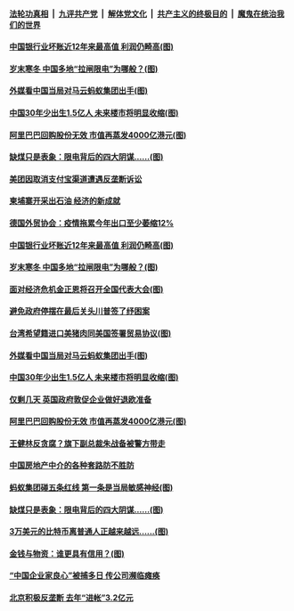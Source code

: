 ####  [法轮功真相](../../../../basic/blob/master/README.md?t=12300431) &nbsp;|&nbsp; [九评共产党](../../../../9ping.md/blob/master/README.md?t=12300431) &nbsp;|&nbsp; [解体党文化](../../../../jtdwh.md/blob/master/README.md?t=12300431)  &nbsp;|&nbsp; [共产主义的终极目的](../../../../gczydzjmd.md/blob/master/README.md?t=12300431) &nbsp;|&nbsp; [魔鬼在统治我们的世界](../../../../mgztzwmdsj.md/blob/master/README.md?t=12300431) 

#### [中国银行业坏账近12年来最高值 利润仍畸高(图)](../pages/p5/957429.md?t=12300431) 

#### [岁末寒冬 中国多地“拉闸限电”为哪般？(图)](../pages/p5/957422.md?t=12300431) 

#### [外媒看中国当局对马云蚂蚁集团出手(图)](../pages/p5/957359.md?t=12300431) 

#### [中国30年少出生1.5亿人 未来楼市将明显收缩(图)](../pages/p5/957342.md?t=12300431) 

#### [阿里巴巴回购股份无效 市值再蒸发4000亿港元(图)](../pages/p5/957323.md?t=12300431) 

#### [缺煤只是表象：限电背后的四大阴谋……(图)](../pages/p5/957259.md?t=12300431) 

#### [美团因取消支付宝渠道遭遇反垄断诉讼](../pages/p5/957441.md?t=12300431) 

#### [柬埔寨开采出石油 经济的新成就](../pages/p5/957436.md?t=12300431) 

#### [德国外贸协会：疫情拖累今年出口至少萎缩12%](../pages/p5/957432.md?t=12300431) 

#### [中国银行业坏账近12年来最高值 利润仍畸高(图)](../pages/p5/957429.md?t=12300431) 

#### [岁末寒冬 中国多地“拉闸限电”为哪般？(图)](../pages/p5/957422.md?t=12300431) 

#### [面对经济危机金正恩将召开全国代表大会(图)](../pages/p5/957365.md?t=12300431) 

#### [避免政府停摆在最后关头川普签了纾困案](../pages/p5/957362.md?t=12300431) 

#### [台湾希望籍进口美猪肉同美国签署贸易协议(图)](../pages/p5/957360.md?t=12300431) 

#### [外媒看中国当局对马云蚂蚁集团出手(图)](../pages/p5/957359.md?t=12300431) 

#### [中国30年少出生1.5亿人 未来楼市将明显收缩(图)](../pages/p5/957342.md?t=12300431) 

#### [仅剩几天 英国政府敦促企业做好退欧准备](../pages/p5/957341.md?t=12300431) 

#### [阿里巴巴回购股份无效 市值再蒸发4000亿港元(图)](../pages/p5/957323.md?t=12300431) 

#### [王健林反贪腐？旗下副总裁朱战备被警方带走](../pages/p5/957320.md?t=12300431) 

#### [中国房地产中介的各种套路防不胜防](../pages/p5/957316.md?t=12300431) 

#### [蚂蚁集团碰五条红线 第一条是当局敏感神经(图)](../pages/p5/957308.md?t=12300431) 

#### [缺煤只是表象：限电背后的四大阴谋……(图)](../pages/p5/957259.md?t=12300431) 

#### [3万美元的比特币离普通人正越来越远……(图)](../pages/p5/957244.md?t=12300431) 

#### [金钱与物资：谁更具有信用？(图)](../pages/p5/957249.md?t=12300431) 

#### [“中国企业家良心”被捕多日 传公司濒临瘫痪](../pages/p5/957228.md?t=12300431) 

#### [北京积极反垄断 去年“进帐”3.2亿元](../pages/p5/957226.md?t=12300431) 

